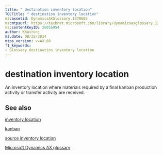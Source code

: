 ```yaml
---
title: " destination inventory location"
TOCTitle: " destination inventory location"
ms:assetid: DynamicsAXGlossary.1370605
ms:mtpsurl: https://technet.microsoft.com/library/dynamicsaxglossary.1370605(v=AX.60)
ms:contentKeyID: 36056954
author: Khairunj
ms.date: 08/25/2014
mtps_version: v=AX.60
f1_keywords:
- Glossary.destination inventory location
---
```


# destination inventory location

An inventory location where materials required by a final kanban production activity or transfer activity are received.

## See also

[inventory location](inventory-location.md)

[kanban](kanban.md)

[source inventory location](source-inventory-location.md)

[Microsoft Dynamics AX glossary](glossary/microsoft-dynamics-ax-glossary.md)

  


